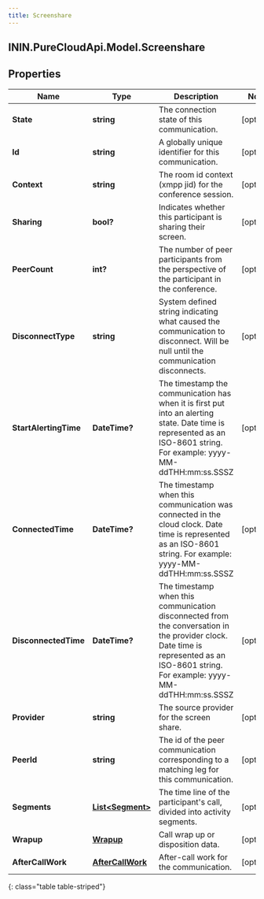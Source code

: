 ```yaml
---
title: Screenshare
---
```

## ININ.PureCloudApi.Model.Screenshare

## Properties

|Name | Type | Description | Notes|
|------------ | ------------- | ------------- | -------------|
| **State** | **string** | The connection state of this communication. | [optional] |
| **Id** | **string** | A globally unique identifier for this communication. | [optional] |
| **Context** | **string** | The room id context (xmpp jid) for the conference session. | [optional] |
| **Sharing** | **bool?** | Indicates whether this participant is sharing their screen. | [optional] |
| **PeerCount** | **int?** | The number of peer participants from the perspective of the participant in the conference. | [optional] |
| **DisconnectType** | **string** | System defined string indicating what caused the communication to disconnect. Will be null until the communication disconnects. | [optional] |
| **StartAlertingTime** | **DateTime?** | The timestamp the communication has when it is first put into an alerting state. Date time is represented as an ISO-8601 string. For example: yyyy-MM-ddTHH:mm:ss.SSSZ | [optional] |
| **ConnectedTime** | **DateTime?** | The timestamp when this communication was connected in the cloud clock. Date time is represented as an ISO-8601 string. For example: yyyy-MM-ddTHH:mm:ss.SSSZ | [optional] |
| **DisconnectedTime** | **DateTime?** | The timestamp when this communication disconnected from the conversation in the provider clock. Date time is represented as an ISO-8601 string. For example: yyyy-MM-ddTHH:mm:ss.SSSZ | [optional] |
| **Provider** | **string** | The source provider for the screen share. | [optional] |
| **PeerId** | **string** | The id of the peer communication corresponding to a matching leg for this communication. | [optional] |
| **Segments** | [**List&lt;Segment&gt;**](Segment.html) | The time line of the participant&#39;s call, divided into activity segments. | [optional] |
| **Wrapup** | [**Wrapup**](Wrapup.html) | Call wrap up or disposition data. | [optional] |
| **AfterCallWork** | [**AfterCallWork**](AfterCallWork.html) | After-call work for the communication. | [optional] |
{: class="table table-striped"}


